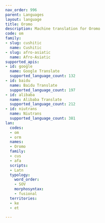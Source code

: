 ```yaml
---
nav_order: 996
parent: Languages
layout: language
title: Oromo
description: Machine translation for Oromo
code: om
family:
- slug: cushitic
  name: Cushitic
- slug: afro-asiatic
  name: Afro-Asiatic
supported_apis:
- id: google
  name: Google Translate
  supported_language_count: 132
- id: baidu
  name: Baidu Translate
  supported_language_count: 197
- id: alibaba
  name: Alibaba Translate
  supported_language_count: 212
- id: niutrans
  name: Niutrans
  supported_language_count: 381
lan:
  codes:
  - om
  - orm
  names:
  - Oromo
  family:
  - cus
  - afa
  scripts:
  - Latn
  typology:
    word_order:
    - SOV
    morphosyntax:
    - fusional
  territories:
  - ke
  - et

---
```


